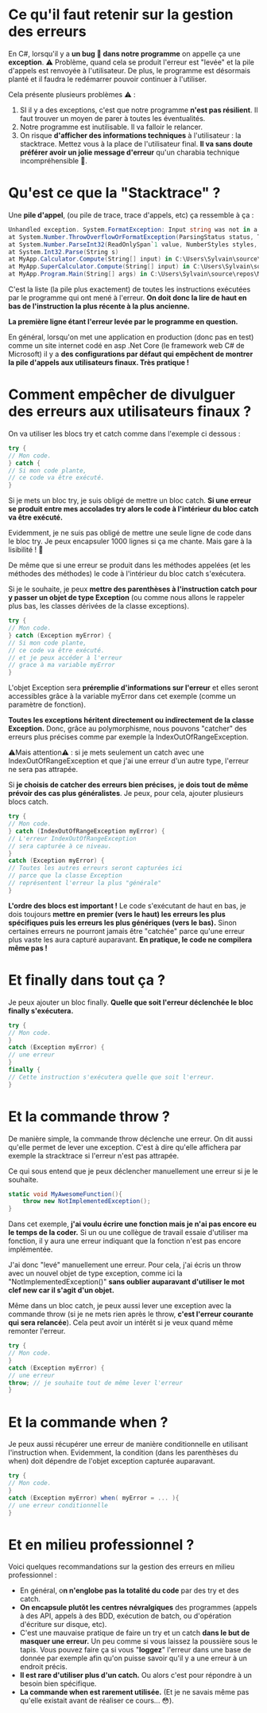 # Ce qu'il faut retenir sur la gestion des erreurs

En C#, lorsqu'il y a **un bug 🐞 dans notre programme** on appelle ça une **exception**. ⚠️ Problème, quand cela se produit l'erreur est "levée" et la pile d'appels est renvoyée à l'utilisateur. De plus, le programme est désormais planté et il faudra le redémarrer pouvoir continuer à l'utiliser.

Cela présente plusieurs problèmes ⚠️ :

1. SI il y a des exceptions, c'est que notre programme **n'est pas résilient**. Il faut trouver un moyen de parer à toutes les éventualités. 
2. Notre programme est inutilisable. Il va falloir le relancer.
3. On risque **d'afficher des informations techniques** à l'utilisateur : la stacktrace. Mettez vous à la place de l'utilisateur final. **Il va sans doute préférer avoir un jolie message d'erreur** qu'un charabia technique incompréhensible 👀. 

# Qu'est ce que la "Stacktrace" ?

Une **pile d'appel**, (ou pile de trace, trace d'appels, etc) ça ressemble à ça :

```csharp
Unhandled exception. System.FormatException: Input string was not in a correct format.
at System.Number.ThrowOverflowOrFormatException(ParsingStatus status, TypeCode type)
at System.Number.ParseInt32(ReadOnlySpan`1 value, NumberStyles styles, NumberFormatInfo info)
at System.Int32.Parse(String s)
at MyApp.Calculator.Compute(String[] input) in C:\Users\Sylvain\source\repos\MyApp\Calculator.cs:line 47
at MyApp.SuperCalculator.Compute(String[] input) in C:\Users\Sylvain\source\repos\MyApp\Calculator.cs:line 13
at MyApp.Program.Main(String[] args) in C:\Users\Sylvain\source\repos\MyApp\Program.cs:line 30
```

C'est la liste (la pile plus exactement) de toutes les instructions exécutées par le programme qui ont mené à l'erreur. **On doit donc la lire de haut en bas de l'instruction la plus récente à la plus ancienne.**

**La première ligne étant l'erreur levée par le programme en question.**

En général, lorsqu'on met une application en production (donc pas en test) comme un site internet codé en asp .Net Core (le framework web C# de Microsoft) il y a **des configurations par défaut qui empêchent de montrer la pile d'appels aux utilisateurs finaux. Très pratique !**

# Comment empêcher de divulguer des erreurs aux utilisateurs finaux ?

On va utiliser les blocs try et catch comme dans l'exemple ci dessous :

```csharp
try {
// Mon code.
} catch {
// Si mon code plante,
// ce code va être exécuté.
}
```

Si je mets un bloc try, je suis obligé de mettre un bloc catch. **Si une erreur se produit entre mes accolades try alors le code à l'intérieur du bloc catch va être exécuté.** 

Evidemment, je ne suis pas obligé de mettre une seule ligne de code dans le bloc try. Je peux encapsuler 1000 lignes si ça me chante. Mais gare à la lisibilité ! 👀

De même que si une erreur se produit dans les méthodes appelées (et les méthodes des méthodes) le code à l'intérieur du bloc catch s'exécutera.

Si je le souhaite, je peux **mettre des parenthèses à l'instruction catch pour y passer un objet de type Exception** (ou comme nous allons le rappeler plus bas, les classes dérivées de la classe exceptions).

```csharp
try {
// Mon code.
} catch (Exception myError) {
// Si mon code plante,
// ce code va être exécuté.
// et je peux accéder à l'erreur
// grace à ma variable myError
}
```

L'objet Exception sera **préremplie d'informations sur l'erreur** et elles seront accessibles grâce à la variable myError dans cet exemple (comme un paramètre de fonction). 

**Toutes les exceptions héritent directement ou indirectement de la classe Exception.** Donc, grâce au polymorphisme, nous pouvons "catcher" des erreurs plus précises comme par exemple la IndexOutOfRangeException. 

⚠️Mais attention⚠️ : si je mets seulement un catch avec une IndexOutOfRangeException et que j'ai une erreur d'un autre type, l'erreur ne sera pas attrapée. 

Si **je choisis de catcher des erreurs bien précises,** j**e dois tout de même prévoir des cas plus généralistes**. Je peux, pour cela, ajouter plusieurs blocs catch.

```csharp
try {
// Mon code.
} catch (IndexOutOfRangeException myError) {
// L'erreur IndexOutOfRangeException
// sera capturée à ce niveau.
}
catch (Exception myError) {
// Toutes les autres erreurs seront capturées ici
// parce que la classe Exception
// représentent l'erreur la plus "générale"
}
```

**L'ordre des blocs est important !** Le code s'exécutant de haut en bas, je dois toujours **mettre en premier (vers le haut) les erreurs les plus spécifiques puis les erreurs les plus génériques (vers le bas).** Sinon certaines erreurs ne pourront jamais être "catchée" parce qu'une erreur plus vaste les aura capturé auparavant. **En pratique, le code ne compilera même pas !**

# Et finally dans tout ça ?

Je peux ajouter un bloc finally. **Quelle que soit l'erreur déclenchée le bloc finally s'exécutera.** 

```csharp
try {
// Mon code.
}
catch (Exception myError) {
// une erreur
}
finally {
// Cette instruction s'exécutera quelle que soit l'erreur.
}
```

# Et la commande throw ?

De manière simple, la commande throw déclenche une erreur. On dit aussi qu'elle permet de lever une exception. C'est à dire qu'elle affichera par exemple la stracktrace si l'erreur n'est pas attrapée. 

Ce qui sous entend que je peux déclencher manuellement une erreur si je le souhaite.

```csharp
static void MyAwesomeFunction(){
	throw new NotImplementedException();
}
```

Dans cet exemple, **j'ai voulu écrire une fonction mais je n'ai pas encore eu le temps de la coder.** Si un ou une collègue de travail essaie d'utiliser ma fonction, il y aura une erreur indiquant que la fonction n'est pas encore implémentée. 

J'ai donc "levé" manuellement une erreur. Pour cela, j'ai écris un throw avec un nouvel objet de type exception, comme ici la "NotImplementedException()" **sans oublier auparavant d'utiliser le mot clef new car il s'agit d'un objet.**

Même dans un bloc catch, je peux aussi lever une exception avec la commande throw (si je ne mets rien après le throw, **c'est l'erreur courante qui sera relancée**). Cela peut avoir un intérêt si je veux quand même remonter l'erreur. 

```csharp
try {
// Mon code.
}
catch (Exception myError) {
// une erreur
throw; // je souhaite tout de même lever l'erreur
}
```

# Et la commande when ?

Je peux aussi récupérer une erreur de manière conditionnelle en utilisant l'instruction when. Evidemment, la condition (dans les parenthèses du when) doit dépendre de l'objet exception capturée auparavant.

```csharp
try {
// Mon code.
}
catch (Exception myError) when( myError = ... ){
// une erreur conditionnelle
}
```

# Et en milieu professionnel ?

Voici quelques recommandations sur la gestion des erreurs en milieu professionnel :

- En général, o**n n'englobe pas la totalité du code** par des try et des catch.
- **On encapsule plutôt les centres névralgiques** des programmes (appels à des API, appels à des BDD, exécution de batch, ou d'opération d'écriture sur disque, etc).
- C'est une mauvaise pratique de faire un try et un catch **dans le but de masquer une erreur.** Un peu comme si vous laissez la poussière sous le tapis. Vous pouvez faire ça si vous "**loggez**" l'erreur dans une base de donnée par exemple afin qu'on puisse savoir qu'il y a une erreur à un endroit précis.
- **Il est rare d'utiliser plus d'un catch.** Ou alors c'est pour répondre à un besoin bien spécifique.
- **La commande when est rarement utilisée.** (Et je ne savais même pas qu'elle existait avant de réaliser ce cours... 😳).